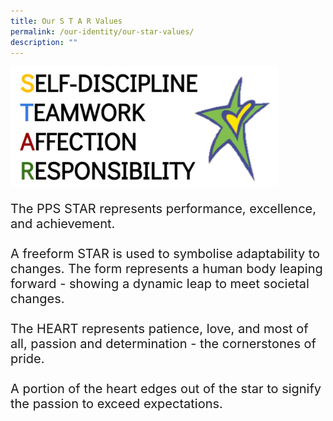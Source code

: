 ```yaml
---
title: Our S T A R Values
permalink: /our-identity/our-star-values/
description: ""
---
```

<img src="/images/OUR%20STAR%20VALUES.jpeg" style="width:85%">

<P style="font-size:20px">The PPS STAR represents performance, excellence, and achievement. <br><br>A freeform STAR is used to symbolise adaptability to changes. The form represents a human body leaping forward - showing a dynamic leap to meet societal changes. <br><br>The HEART represents patience, love, and most of all, passion and determination - the cornerstones of pride. <br><br>A portion of the heart edges out of the star to signify the passion to exceed expectations.</p>